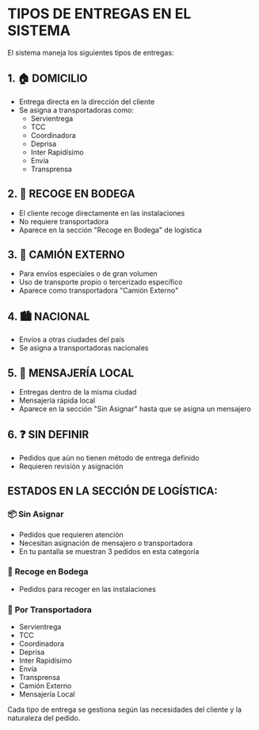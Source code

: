 # TIPOS DE ENTREGAS EN EL SISTEMA

El sistema maneja los siguientes tipos de entregas:

## 1. 🏠 **DOMICILIO**
- Entrega directa en la dirección del cliente
- Se asigna a transportadoras como:
  - Servientrega
  - TCC
  - Coordinadora
  - Deprisa
  - Inter Rapidísimo
  - Envía
  - Transprensa

## 2. 🏢 **RECOGE EN BODEGA**
- El cliente recoge directamente en las instalaciones
- No requiere transportadora
- Aparece en la sección "Recoge en Bodega" de logística

## 3. 🚛 **CAMIÓN EXTERNO**
- Para envíos especiales o de gran volumen
- Uso de transporte propio o tercerizado específico
- Aparece como transportadora "Camión Externo"

## 4. 🏙️ **NACIONAL**
- Envíos a otras ciudades del país
- Se asigna a transportadoras nacionales

## 5. 📍 **MENSAJERÍA LOCAL**
- Entregas dentro de la misma ciudad
- Mensajería rápida local
- Aparece en la sección "Sin Asignar" hasta que se asigna un mensajero

## 6. ❓ **SIN DEFINIR**
- Pedidos que aún no tienen método de entrega definido
- Requieren revisión y asignación

## ESTADOS EN LA SECCIÓN DE LOGÍSTICA:

### 📦 **Sin Asignar**
- Pedidos que requieren atención
- Necesitan asignación de mensajero o transportadora
- En tu pantalla se muestran 3 pedidos en esta categoría

### 🏢 **Recoge en Bodega**
- Pedidos para recoger en las instalaciones

### 🚚 **Por Transportadora**
- Servientrega
- TCC  
- Coordinadora
- Deprisa
- Inter Rapidísimo
- Envía
- Transprensa
- Camión Externo
- Mensajería Local

Cada tipo de entrega se gestiona según las necesidades del cliente y la naturaleza del pedido.
